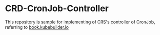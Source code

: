 # CRD-CronJob-Controller

This repository is sample for implementing of CRS's controller of CronJob, referring to [book.kubebuilder.io](https://book.kubebuilder.io/cronjob-tutorial.html)
   